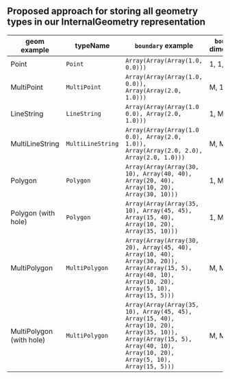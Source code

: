 ## Proposed approach for storing all geometry types in our InternalGeometry representation

geom example|typeName|`boundary` example|`boundary` dimensions|`holes` example|`holes` dimensions
---|---|---|---|---|---
Point|`Point`| `Array(Array(Array(1.0, 0.0)))`|1, 1, {2..4}|`Array(Array(Array()))`|0, 0, 0
MultiPoint|`MultiPoint`|`Array(Array(Array(1.0, 0.0)), Array(Array(2.0, 1.0)))`|M, 1, {2..4}|`Array(Array(Array()))`|0, 0, 0
LineString|`LineString`|`Array(Array(Array(1.0 0.0), Array(2.0, 1.0)))`|1, M, {2..4}|`Array(Array(Array()))`|0, 0, 0
MultiLineString|`MultiLineString`|`Array(Array(Array(1.0 0.0), Array(2.0, 1.0)), Array(Array(2.0, 2.0), Array(2.0, 1.0)))`|M, M, {2..4}|`Array(Array(Array()))`|0, 0, 0
Polygon|`Polygon`|`Array(Array(Array(30, 10), Array(40, 40), Array(20, 40), Array(10, 20), Array(30, 10)))`|1, M, {2..4}|`Array(Array(Array()))`|0, 0, 0
Polygon (with hole)|`Polygon`|`Array(Array(Array(35, 10), Array(45, 45), Array(15, 40), Array(10, 20), Array(35, 10)))`|1, M, {2..4}|`Array(Array(Array(20, 30), Array(35, 35), Array(20, 20), Array(20, 30)))`|1, M, {2..4}
MultiPolygon|`MultiPolygon`|`Array(Array(Array(30, 20), Array(45, 40), Array(10, 40), Array(30, 20)), Array(Array(15, 5), Array(40, 10), Array(10, 20), Array(5, 10), Array(15, 5)))`|M, M, {2..4}|`Array(Array(Array()))`|0, 0, 0
MultiPolygon (with hole)|`MultiPolygon`|`Array(Array(Array(35, 10), Array(45, 45), Array(15, 40), Array(10, 20), Array(35, 10)), Array(Array(15, 5), Array(40, 10), Array(10, 20), Array(5, 10), Array(15, 5)))`|M, M, {2..4}|`Array(Array(Array(20, 30), Array(35, 35), Array(20, 20), Array(20, 30)))`|1, M, {2..4}
